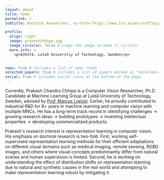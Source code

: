 ```yaml
---
layout: about
title: home
permalink: /
subtitle: Doctoral Researcher, <a href='https://www.ltu.se/en/staff/p/prakash-chandra-chhipa'>Luleå Universtiy of Technology, Sweden</a>

profile:
  align: right
  image: prakashchhipa.jpg
  image_circular: false # crops the image to make it circular
  more_info: >
    <p>A35374, Luleå Universtiy of Technology, Sweden</p>
  

news: true # includes a list of news items
selected_papers: true # includes a list of papers marked as "selected={true}"
social: true # includes social icons at the bottom of the page
---
```

Currently, Prakash Chandra Chhipa is a Computer Vision Researcher, Ph.D. Candidate at Machine Learning Group at Luleå University of Technology, Sweden, advised by [Prof. Marcus Liwicki](https://www.ltu.se/en/staff/m/marcus-liwicki). Earlier, he proudly contributed to industrial R&D for 8+ years in machine learning and computer vision with multiple MNCs. He has a long-term track record in identifying challenges -> growing research ideas -> building prototypes -> inventing intellectual properties -> developing commercialized products.

Prakash's research interest is representation learning in computer vision. His emphasis on doctoral research is two-fold. First, working self-supervised representation learning methods for their efficient adaptations on different visual domains such as medical imaging, remote sensing, RGBD images, and others where visual concepts predominantly differ from natural scenes and human supervision is limited. Second, he is working on understanding the effect of distribution shifts on representation learning due to natural and synthetic causes in the real world and attempting to make representation learning robust by mitigating it.
